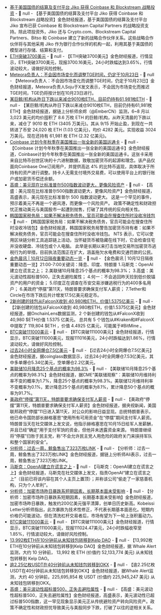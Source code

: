 - [基于美国国债的结算及支付平台 Jiko 获得 Coinbase 和 Blockstream 战略投资](https://www.crowdfundinsider.com/2025/10/254403-jiko-confirms-coinbase-blockstream-backing-adds-partnerships/) - 📰 null - 【基于美国国债的结算及支付平台 Jiko 获得 Coinbase 和 Blockstream 战略投资】金色财经报道，基于美国国债的结算及支付平台 Jiko 宣布已获 Coinbase 和 Blockstream Capital Partners 的战略投资支持。除此项投资外，Jiko 还与 Crypto.com、Blockstream Capital Partners、Bitso 和 Coinbase 建立了新的战略合作伙伴关系。这些战略合作伙伴将与其他采用 Jiko 作为银行合作伙伴的机构一起，利用其基于美国债的模型进行存储、结算和支付。
- [ETH突破3700美元]() - 📰 null - 【ETH突破3700美元】金色财经报道，行情显示，ETH突破3700美元，现报3700.16美元，24小时跌幅达到3.65%，行情波动较大，请做好风险控制。
- [Meteora负责人：不会因市场变化而调整TGE时间，仍定于10月23日](https://x.com/0xSoju/status/1977050242915918178) - 📰 null - 【Meteora负责人：不会因市场变化而调整TGE时间，仍定于10月23日】金色财经报道，Meteora负责人Soju于X发文表示，不会因为市场变化而推迟TGE时间，TGE仍将按计划在10月23日进行。
- [某巨鲸/机构从昨日下跌以来减仓9010枚ETH，目前仍持有61,981枚ETH](https://x.com/EmberCN/status/1977167851015537011) - 📰 null - 【某巨鲸/机构从昨日下跌以来减仓9010枚ETH，目前仍持有61,981枚ETH】金色财经报道，据链上分析师余烬（@EmberCN）监测，6~8 月以 3,023 美元的均价囤积了 8.6 万枚 ETH 的巨鲸/机构，从昨天清晨的下跌以来，减仓了 9010 枚 ETH (3405 万美元)。其从 9/15 开始止盈，到现在一共转进了币安 24,020 枚 ETH (1.03 亿美元)，均价 4282 美元。实现收益 3024 万美元。现在还持有 61,981 枚 ETH (2.32 亿美元)。
- [Coinbase 计划今年秋季在美国推出一张全新的美国运通卡](https://www.coindesk.com/markets/2025/10/11/coinbase-s-upcoming-amex-card-with-btc-cashback-everything-we-know-so-far) - 📰 null - 【Coinbase 计划今年秋季在美国推出一张全新的美国运通卡】金色财经报道，Coinbase计划今年秋季在美国推出一张全新的美国运通卡。这张卡采用来自比特币创世区块的十六进制数据，致敬加密货币的起源和理念。该产品仅面向Coinbase One订阅用户，并提供高达 4% 的比特币返现，具体取决于所持有的资产进行调整。持卡人无需支付境外交易费，可以使用平台上的银行账户或加密货币偿还余额。
- [高盛：美元现在比标准普尔500指数波动更大，更像风险资产](https://x.com/BitcoinNewsCom/status/1977102741936726451) - 📰 null - 【高盛：美元现在比标准普尔500指数波动更大，更像风险资产】金色财经报道，高盛表示，美元现在比标准普尔 500 指数波动更大。 
这是一个罕见的事件，预示着美元不再是一个避风港，而更像一个风险资产。 
政策不确定性和财政担忧正推动美元与美国股市一起遭到抛售，打破了其传统的反向相关性。
- [韩国国家税务局：如果不解决税务债务，官员可能会在搜查住所时没收冷钱包](https://x.com/BitcoinNewsCom/status/1977134355286724833) - 📰 null - 【韩国国家税务局：如果不解决税务债务，官员可能会在搜查住所时没收冷钱包】金色财经报道，韩国国家税务局警告加密货币持有者：如果不解决税务债务，官员可能会在搜查住所时没收冷钱包。 
NTS 表示，它可以使用区块链分析工具追踪链上活动，当怀疑货币被隐藏在线下时，它会检查住宅并没收硬盘、冷钱包或个人电脑。 
此举是长期以来打击当地交易所加密货币逃税行为的举措，目前执法范围正在扩大，涵盖拖欠水电费和交通罚款的公民。
- [金色晨讯 | 10月12日隔夜重要动态一览]() - 📰 null - 【金色晨讯 | 10月12日隔夜重要动态一览】21:00-7:00关键词：降息、印度、特朗普 
1.马斯克：OpenAI建立在谎言之上； 
2.美联储10月降息25个基点的概率为98.3%； 
3.高盛：美元波动性超标普500，正失去避险属性； 
4.何一：不会追回昨天捡到低价脱锚资产的用户的资金； 
5.印度正在调查在币安交易涉嫌逃税行为的400多名用户； 
6.美政府“停摆”第11天，特朗普要求确保支付军人薪资； 
7.Tether和Circle在市场下跌后共计增发17.5亿美元稳定币。
- [2新创建的钱包从FalconX收到 40,980枚ETH，价值1.5375亿美元](/status/1977148142295662977) - 📰 null - 【2新创建的钱包从FalconX收到 40,980枚ETH，价值1.5375亿美元】金色财经报道，据OnchainLens数据监测，2 个新创建的钱包从#FalconX收到 40,980 $ETH价值 1.5375 亿美元。 
总共有 5 个钱包从#Kraken和#FalconX中提取了 119,804 $ETH ，价值 4.4925 亿美元，可能属于#BitMine 。
- [BTC突破111000美元]() - 📰 null - 【BTC突破111000美元】金色财经报道，行情显示，BTC突破111000美元，现报111016美元，24小时跌幅达到1.86%，行情波动较大，请做好风险控制。
- [过去24小时全网爆仓7.5亿美元](https://www.coinglass.com/zh/LiquidationData) - 📰 null - 【过去24小时全网爆仓7.5亿美元】金色财经报道，据coinglass数据显示，过去24小时全网爆仓7.53亿美元，其中多单爆仓5.34亿美元，空单爆仓2.2亿美元。
- [美联储10月降息25个基点的概率为98.3%]() - 📰 null - 【美联储10月降息25个基点的概率为98.3%】金色财经报道，据CME“美联储观察”：美联储10月维持利率不变的概率为1.7%，降息25个基点的概率为98.3%。美联储12月维持利率不变概率为0.1%，累计降息25个基点的概率为8.1%，累计降息50个基点的概率为91.7%。
- [美政府“停摆”第11天，特朗普要求确保支付军人薪资](https://www.cls.cn/detail/2166643) - 📰 null - 【美政府“停摆”第11天，特朗普要求确保支付军人薪资】金色财经报道，据央视新闻，美国联邦政府“停摆”11日进入第11天，对公众的影响日益显现。总统特朗普表示，他已命令国防部长赫格塞思“使用所有可用资金”在“停摆”期间支付军人薪资。 
特朗普当天在社交媒体上发文说，他指示赫格塞思在10月15日给军人发薪酬，并且已经“确定”用于支付军饷的资金，但他并未透露资金来源。 
特朗普继续将“停摆”归咎于民主党，称“不会允许民主党人用危险的政府关门来挟持军队和整个国家的安全”。
- [分析师：过去一周，鲸鱼售出了323万枚LINK](https://x.com/ali_charts/status/1977117250948919346) - 📰 null - 【分析师：过去一周，鲸鱼售出了323万枚LINK】金色财经报道，据链上分析师Ali表示，过去一周，鲸鱼售出了323万枚LINK。
- [马斯克：OpenAI建立在谎言之上](https://x.com/elonmusk/status/1976774208031220212) - 📰 null - 【马斯克：OpenAI建立在谎言之上】金色财经报道，马斯克在社交媒体上发文，指责OpenAI“建立在谎言之上”（目前已将该内容在其个人主页上置顶）；并称该公司“偷走了一家慈善机构，只为个人牟利”。
- [分析师：加密市场昨日暴跌系短期因素，长期基本面未受影响](https://cointelegraph.com/news/market-crash-no-long-term-fundamental-implications) - 📰 null - 【分析师：加密市场昨日暴跌系短期因素，长期基本面未受影响】金色财经报道，加密市场昨日暴跌，触发约200亿美元强平清算，创单日历史新高。Kobeissi Letter分析师指出，此次暴跌为技术性修正，不代表长期基本面恶化。短期内价格仍可能波动，但在清洗杠杆交易者后，市场有望为下一轮上涨积蓄动力。
- [BTC突破111000美元]() - 📰 null - 【BTC突破111000美元】金色财经报道，行情显示，BTC突破111000美元，现报111024.47美元，24小时跌幅收窄至1.85%，行情波动较大，请做好风险控制。
- [13,992枚ETH在10分钟前从未知钱包转移到Kelp DAO](https://x.com/whale_alert/status/1977125737879499224) - 📰 null - 【13,992枚ETH在10分钟前从未知钱包转移到Kelp DAO】金色财经报道，据 Whale Alert 监测，大约 10 分钟前， 13,992 枚 ETH (价值约 52,133,774 美元) 从未知钱包转移到 Kelp DAO。
- [逾2.25亿枚USDT在40分钟前从未知钱包转移到OKX](https://x.com/whale_alert/status/1977114287261860125) - 📰 null - 【逾2.25亿枚USDT在40分钟前从未知钱包转移到OKX】金色财经报道，据Whale Alert监测，大约 40 分钟前，225,695,854 枚 USDT (价值约 225,945,247 美元) 从未知钱包转移到OKX。
- [高盛：美元波动性超标普500，正失去避险属性](https://x.com/BitcoinNewsCom/status/1977102741936726451) - 📰 null - 【高盛：美元波动性超标普500，正失去避险属性】金色财经报道，高盛表示，美元波动性已超过标普500指数，这一罕见现象显示美元正从传统避险资产转向风险资产。政策不确定性和财政担忧导致美元与美股同步下跌，打破了以往的逆相关关系。
